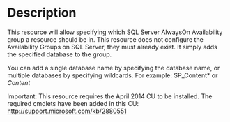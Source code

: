 # Description

This resource will allow specifying which SQL Server AlwaysOn Availability
group a resource should be in. This resource does not configure the
Availability Groups on SQL Server, they must already exist. It simply adds
the specified database to the group.

You can add a single database name by specifying the database name, or
multiple databases by specifying wildcards. For example:
SP_Content* or *Content*

Important:
This resource requires the April 2014 CU to be installed. The required
cmdlets have been added in this CU: http://support.microsoft.com/kb/2880551
